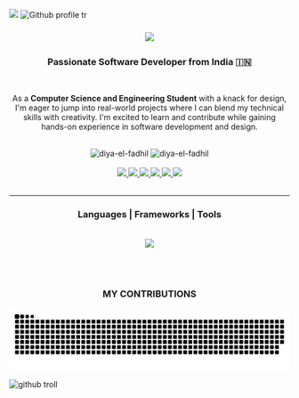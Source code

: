 [![](https://visitcount.itsvg.in/api?id=diya-el-fadhil&icon=0&color=0)](https://visitcount.itsvg.in)
![Github profile tr](https://github.com/user-attachments/assets/290506dc-a4a2-484f-9fc7-408f6986e2bc)
<h3 align="center">
    <img src="https://readme-typing-svg.herokuapp.com/?font=Righteous&size=35&center=true&vCenter=true&width=500&height=70&duration=4000&lines=Hey+Developers;+I'm+Diya+El+Fadhil;I'm+From+Kerala,+India" />
</h3>

<h3 align="center">Passionate Software Developer from India 🇮🇳</h3>

<br/>

<div align="center">
 
As a **Computer Science and Engineering Student** with a knack for design, 
I'm eager to jump into real-world projects where I can blend my technical skills with creativity. 
I'm excited to learn and contribute while gaining hands-on experience in software development and design.

<br/>

 </div>

 <div align="center">
    <img src="https://github-readme-stats.vercel.app/api?username=diya-el-fadhil&show_icons=true&locale=en&theme=dark" alt="diya-el-fadhil" height="150">
    <img src="https://github-readme-streak-stats.herokuapp.com/?user=diya-el-fadhil&theme=dark" alt="diya-el-fadhil" height="150">  
</div>

<br/>

 <div align="center"> 
  <a href="mailto:diyaelfadhilph@gmail.com">
    <img src="https://img.shields.io/badge/Gmail-333333?style=for-the-badge&logo=gmail&logoColor=red" />
  </a>
  <a href="https://www.linkedin.com/in/diya-el-fadhil" target="_blank">
    <img src="https://img.shields.io/badge/LinkedIn-0077B5?style=for-the-badge&logo=linkedin&logoColor=white" target="_blank" />
  </a>
  <a href="https://www.instagram.com/_.d_e_f._?igsh=MW84aHkweGxraThwdw==" target="_blank">
    <img src="https://img.shields.io/badge/Instagram-833ab4?style=for-the-badge&logo=instagram&logoColor=white" />
  </a>
  <a href="https://wa.me/919497797015" target="_blank">
    <img src="https://img.shields.io/badge/WhatsApp-25D366?style=for-the-badge&logo=whatsapp&logoColor=white" />
  </a>
  <a href="https://www.facebook.com/YourPageName" target="_blank">
  <img src="https://img.shields.io/badge/Facebook-1877F2?style=for-the-badge&logo=facebook&logoColor=white" />
  </a>
  <a href="https://wa.me/c/919497797015" target="_blank">
  <img src="https://img.shields.io/badge/Catalog-FF6600?style=for-the-badge&logo=catalog&logoColor=white" />
  </a>

</div><br/>

 <hr/>

<h3 align="center">Languages | Frameworks | Tools</h3>

<br/>

<div align="center">
    <img src="https://skillicons.dev/icons?i=html,css,vscode,github,figma,git,python,javascript,java,mysql,c" />
</div>

<br/><br/>



<div align="center">
  <h3> MY CONTRIBUTIONS </h3>

  ![snake gif](https://github.com/diya-el-fadhil/diya-el-fadhil/blob/output/github-contribution-grid-snake-dark.svg)
  
</div>

![github troll](https://github.com/user-attachments/assets/a293a433-f07a-4daf-95c0-7b7192e12f4b)
